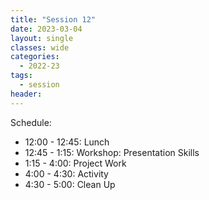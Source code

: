 ```yaml
---
title: "Session 12"
date: 2023-03-04
layout: single
classes: wide
categories:
  - 2022-23
tags:
  - session
header:
---
```


Schedule:
- 12:00 - 12:45: Lunch
- 12:45 - 1:15: Workshop: Presentation Skills
- 1:15 - 4:00: Project Work
- 4:00 - 4:30: Activity
- 4:30 - 5:00: Clean Up
